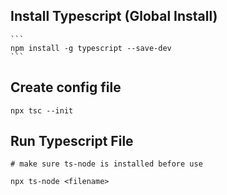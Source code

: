 ## Install Typescript (Global Install)
    ```
    npm install -g typescript --save-dev
    ```

## Create config file
  ```
  npx tsc --init
  ```

## Run Typescript File
  ```
  # make sure ts-node is installed before use

  npx ts-node <filename>
  ```